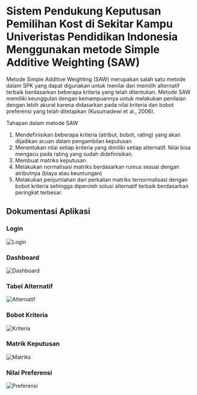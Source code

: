 # Sistem Pendukung Keputusan Pemilihan Kost di Sekitar Kampu Univeristas Pendidikan Indonesia Menggunakan metode Simple Additive Weighting (SAW)
Metode Simple Additive Weighting (SAW) merupakan salah satu metode dalam SPK yang dapat digunakan untuk menilai dan memilih alternatif terbaik berdasarkan beberapa kriteria yang telah ditentukan. Metode SAW memiliki keunggulan dengan kemampuannya untuk melakukan penilaian dengan lebih akurat karena didasarkan pada nilai kriteria dan bobot preferensi yang telah ditetapkan (Kusumadewi et al., 2006). 


Tahapan dalam metode SAW

1. Mendefinisikan beberapa kriteria (atribut, bobot, rating) yang akan dijadikan acuan dalam pengambilan keputusan 
2. Menentukan nilai setiap kriteria yang dimiliki setiap alternatif. Nilai bisa mengacu pada rating yang sudah didefinisikan. 
3. Membuat matriks keputusan.
4. Melakukan normalisasi matriks berdasarkan rumus sesuai dengan atributnya (biaya atau keuntungan) 
5. Melakukan penjumlahan dari perkalian matriks ternormalisasi dengan bobot kriteria sehingga diperoleh solusi alternatif terbaik berdasarkan peringkat terbesar.

## Dokumentasi Aplikasi

### Login
![Login](https://github.com/fikribakhtiar/TubesSPK/assets/118445390/1fb2315d-46e1-4507-a782-7ec08efc0da5)

### Dashboard
![Dashboard](https://github.com/fikribakhtiar/TubesSPK/assets/118445390/5d0d422c-e3fc-4a49-99f5-00855be4ec02)

### Tabel Alternatif
![Alternatif](https://github.com/fikribakhtiar/TubesSPK/assets/118445390/01d4bba1-aec7-435c-8355-0155d4683bff)

### Bobot Kriteria
![Kriteria](https://github.com/fikribakhtiar/TubesSPK/assets/118445390/2c1a0d72-00fb-43ee-bd0e-1f7249555973)

### Matrik Keputusan
![Matriks](https://github.com/fikribakhtiar/TubesSPK/assets/118445390/1f5a51c3-2c35-4987-98ca-c496c0c60952)

### Nilai Preferensi
![Preferensi](https://github.com/fikribakhtiar/TubesSPK/assets/118445390/18968ec7-65d1-448b-978e-ee71aa56bd66)
